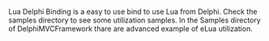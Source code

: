 Lua Delphi Binding is a easy to use bind to use Lua from Delphi.
Check the samples directory to see some utilization samples.
In the Samples directory of DelphiMVCFramework thare are advanced example of eLua utilization.